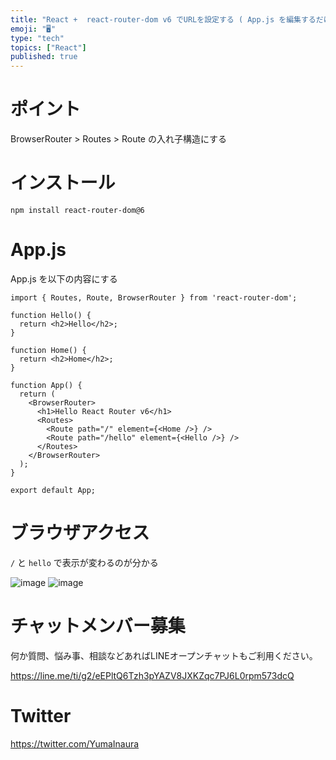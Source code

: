```yaml
---
title: "React +  react-router-dom v6 でURLを設定する ( App.js を編集するだけの最小構成 )"
emoji: "🖥"
type: "tech"
topics: ["React"]
published: true
---
```


# ポイント

BrowserRouter > Routes > Route の入れ子構造にする

# インストール

`npm install react-router-dom@6`

# App.js

App.js を以下の内容にする

```react
import { Routes, Route, BrowserRouter } from 'react-router-dom';

function Hello() {
  return <h2>Hello</h2>;
}

function Home() {
  return <h2>Home</h2>;
}

function App() {
  return (
    <BrowserRouter>
      <h1>Hello React Router v6</h1>
      <Routes>
        <Route path="/" element={<Home />} />
        <Route path="/hello" element={<Hello />} />
      </Routes>
    </BrowserRouter>
  );
}

export default App;
```

# ブラウザアクセス

`/` と `hello` で表示が変わるのが分かる

![image](https://user-images.githubusercontent.com/13635059/209929661-b4090b3c-c0be-4e28-b283-be5011cc857c.png)
![image](https://user-images.githubusercontent.com/13635059/209929656-a2d8cd6f-e217-4ceb-807c-92699a6dee06.png)

# チャットメンバー募集


何か質問、悩み事、相談などあればLINEオープンチャットもご利用ください。

https://line.me/ti/g2/eEPltQ6Tzh3pYAZV8JXKZqc7PJ6L0rpm573dcQ


# Twitter

https://twitter.com/YumaInaura

